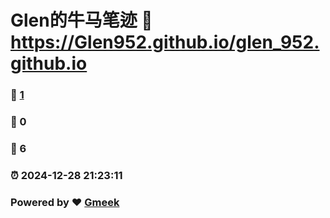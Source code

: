 # Glen的牛马笔迹 :link: https://Glen952.github.io/glen_952.github.io 
### :page_facing_up: [1](https://Glen952.github.io/glen_952.github.io/tag.html) 
### :speech_balloon: 0 
### :hibiscus: 6 
### :alarm_clock: 2024-12-28 21:23:11 
### Powered by :heart: [Gmeek](https://github.com/Meekdai/Gmeek)
